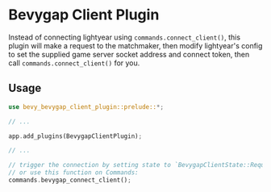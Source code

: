 # Bevygap Client Plugin

Instead of connecting lightyear using `commands.connect_client()`, this plugin will
make a request to the matchmaker, then modify lightyear's config to set the supplied
game server socket address and connect token, then call `commands.connect_client()` for you.

## Usage

```rust
use bevy_bevygap_client_plugin::prelude::*;

// ...

app.add_plugins(BevygapClientPlugin);

// ...

// trigger the connection by setting state to `BevygapClientState::Request`
// or use this function on Commands:
commands.bevygap_connect_client();
```